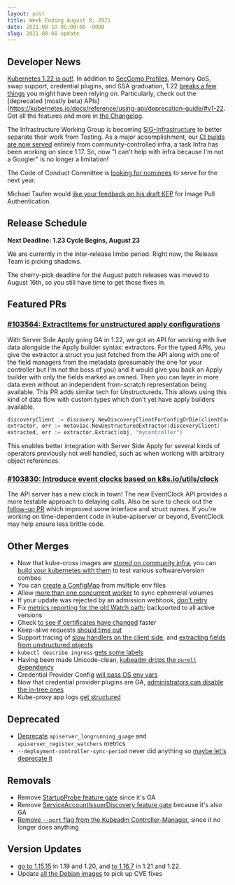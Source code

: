 ```yaml
---
layout: post
title: Week Ending August 8, 2021
date: 2021-08-10 05:00:00 -0000
slug: 2021-08-08-update
---
```


## Developer News

[Kubernetes 1.22 is out!](https://kubernetes.io/blog/2021/08/04/kubernetes-1-22-release-announcement/). In addition to [SecComp Profiles](https://kubernetes.io/docs/tutorials/clusters/seccomp/#enable-the-use-of-runtimedefault-as-the-default-seccomp-profile-for-all-workloads), Memory QoS, swap support, credential plugins, and SSA graduation, 1.22 [breaks a few things](https://github.com/kubernetes/kubernetes/blob/master/CHANGELOG/CHANGELOG-1.22.md#no-really-you-must-read-this-before-you-upgrade) you might have been relying on.  Particularly, check out the [deprecated (mostly beta) APIs](https://kubernetes.io/docs/reference/using-api/deprecation-guide/#v1-22.  Get all the features and more in [the Changelog](https://github.com/kubernetes/kubernetes/blob/master/CHANGELOG/CHANGELOG-1.22.md).

The Infrastructure Working Group is becoming [SIG-Infrastructure](https://github.com/kubernetes/community/pull/5928) to better separate their work from Testing. As a major accomplishment, our [CI builds are now served](https://groups.google.com/g/kubernetes-dev/c/58lP-CIP2zg) entirely from community-controlled infra, a task Infra has been working on since 1.17.  So, now "I can't help with infra because I'm not a Googler" is no longer a limitation!

The Code of Conduct Committee is [looking for nominees](https://groups.google.com/g/kubernetes-dev/c/yuNA5Zsj63U) to serve for the next year.

Michael Taufen would [like your feedback on his draft KEP](https://docs.google.com/document/d/1qX7FoXBxWrPfUD55IDQMyeDQMH-HzH8vSx6-WsLNr8o/edit?resourcekey=0-iLUGguVKXPeHMNDwEzBMbw#heading=h.foqb0s2snh9q) for Image Pull Authentication.

## Release Schedule

**Next Deadline: 1.23 Cycle Begins, August 23**

We are currently in the inter-release limbo period. Right now, the Release Team is picking shadows.

The cherry-pick deadline for the August patch releases was moved to August 16th, so you still have time to get those fixes in.

## Featured PRs

### [#103564: ExtractItems for unstructured apply configurations](https://github.com/kubernetes/kubernetes/pull/103564)

With Server Side Apply going GA in 1.22, we got an API for working with live data alongside the Apply builder syntax: extractors. For the typed APIs, you give the extractor a struct you just fetched from the API along with one of the field managers from the metadata (presumably the one for your controller but I'm not the boss of you) and it would give you back an Apply builder with only the fields marked as owned. Then you can layer in more data even without an independent from-scratch representation being available. This PR adds similar tech for Unstructureds. This allows using this kind of data flow with custom types which don't yet have apply builders available.

```go
discoveryClient := discovery.NewDiscoveryClientForConfigOrDie(clientConfig)
extractor, err := metav1ac.NewUnstructuredExtractor(discoveryClient)
extracted, err := extractor.Extract(obj, "mycontroller")
```

This enables better integration with Server Side Apply for several kinds of operators previously not well handled, such as when working with arbitrary object references.

### [#103830: Introduce event clocks based on k8s.io/utils/clock](https://github.com/kubernetes/kubernetes/pull/103830)

The API server has a new clock in town! The new EventClock API provides a more testable approach to delaying calls. Also be sure to check out the [follow-up PR](https://github.com/kubernetes/kubernetes/pull/104212) which improved some interface and struct names. If you're working on time-dependent code in kube-apiserver or beyond, EventClock may help ensure less brittle code.

## Other Merges

* Now that kube-cross images are [stored on community infra](https://github.com/kubernetes/release/issues/1133), you can [build your kubernetes with them](https://github.com/kubernetes/kubernetes/pull/104185) to test various software/version combos
* You can [create a ConfigMap](https://github.com/kubernetes/kubernetes/pull/101646) from multiple env files
* Allow [more than one concurrent worker](https://github.com/kubernetes/kubernetes/pull/102981) to sync ephemeral volumes
* If your update was rejected by an admission webhook, [don't retry](https://github.com/kubernetes/kubernetes/pull/104182)
* Fix [metrics reporting for the old Watch path](https://github.com/kubernetes/kubernetes/pull/104161); backported to all active versions
* Check [to see if certificates have changed](https://github.com/kubernetes/kubernetes/pull/104102) faster
* Keep-alive requests [should time out](https://github.com/kubernetes/kubernetes/pull/103958)
* Support tracing of [slow handlers on the client side](https://github.com/kubernetes/kubernetes/pull/103917), and [extracting fields from unstructured objects](https://github.com/kubernetes/kubernetes/pull/103564)
* `kubectl describe ingress` [gets some labels](https://github.com/kubernetes/kubernetes/pull/103894)
* Having been made Unicode-clean, [kubeadm drops the `purell` dependency](https://github.com/kubernetes/kubernetes/pull/103801)
* Credential Provider Config [will pass OS env vars](https://github.com/kubernetes/kubernetes/pull/103231)
* Now that credential provider plugins are GA, [administrators can disable the in-tree ones](https://github.com/kubernetes/kubernetes/pull/102507)
* Kube-proxy app logs [get structured](https://github.com/kubernetes/kubernetes/pull/98913)

## Deprecated
* [Deprecate](https://github.com/kubernetes/kubernetes/pull/103793) `apiserver_longrunning_guage` and `apiserver_register_watchers` metrics
* `--deployment-controller-sync-period` never did anything so [maybe let's deprecate it](https://github.com/kubernetes/kubernetes/pull/103538)

## Removals

* Remove [StartupProbe feature gate](https://github.com/kubernetes/kubernetes/pull/104168) since it's GA
* Remove [ServiceAccountIssuerDiscovery feature gate](https://github.com/kubernetes/kubernetes/pull/103685) because it's also GA
* [Remove `--port` flag from the Kubeadm Controller-Manager](https://github.com/kubernetes/kubernetes/pull/104157), since it no longer does anything

## Version Updates

* [go to 1.15.15](https://github.com/kubernetes/kubernetes/pull/104216) in 1.19 and 1.20, and [to 1.16.7](https://github.com/kubernetes/kubernetes/pull/104201) in 1.21 and 1.22.
* Update [all the Debian images](https://github.com/kubernetes/kubernetes/pull/104142) to pick up CVE fixes

